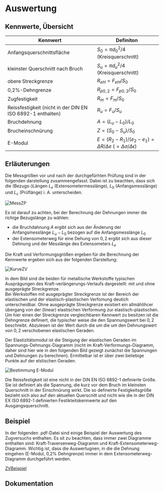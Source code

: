 # Auswertung

## Kennwerte, Übersicht

| Kennwert |  Definiton |
| -------- | ------------------------- | 
| Anfangsquerschnittsfläche | $S_0=\pi d_0^2/4$ (Kreisquerschnitt)
| kleinster Querschnitt nach Bruch | $S_u=\pi d_u^2/4$ (Kreisquerschnitt)
| obere Streckgrenze | $R_{eH}=F_{eH}/S_0$ |
| 0,2%-Dehngrenze | $R_{p0,2}=F_{p0,2}/S_0$ |
| Zugfestigkeit | $R_{m}=F_{m}/S_0$ |
| Reissfestigkeit (nicht in der DIN EN ISO 6892-1 enthalten) | $R_u=F_u/S_u$ |
| Bruchdehnung | $A=(L_u-L_0)/L_0$ |
| Brucheinschnürung | $Z=(S_0-S_u)/S_0$ |
| E-Modul | $E=(R_2-R_1)/(e_2-e_1)=\Delta R / \Delta e \text{   } (=\Delta \sigma / \Delta \epsilon )$ |

## Erläuterungen
Die Messgrößen vor und nach der durchgefürhten Prüfung sind in der folgenden darstellung zusammengefasst. Dabei ist zu beachten, dass sich die (Bezugs-)Längen $L_e$ (Extensometermesslänge), $L_0$ (Anfangsmesslänge) und $L_c$ (Prüflänge) i. A. unterscheiden. 

![MessZP](MessZP.png)

Es ist darauf zu achten, bei der Berechnung der Dehnungen immer die richige Bezugslänge zu wählen:

- die Bruchdahnung $A$ ergibt sich aus der Änderung der Anfangsmesslänge $L_u-L_0$ bezogen auf die Anfangsmesslänge $L_0$
- der Extensometerweg für eine Dehung von $0,2%$ ergibt sich aus dieser Dehnung und der Messlänge des Extensometers $L_e$

Die Kraft und Verformungsgrößen ergeben für die Berechnung der Kennwerte ergeben sich aus der folgenden Darstellung: 

![KurveZV](KurveZV.png)

In dem Bild sind die beiden für metallische Werkstoffe typischen Ausprägungen des Kraft-verlängerungs-Verlaufs dargestellt: mit und ohne ausgeprägte Streckgrenze.  
Bei Werkstoffen mit ausgeprägter Streckgrenze ist der Bereich der elastischen und der elastisch-plastischen Verfomung deutich unterscheidbar. Ohne ausgeprägte Streckgrenze existiert ein allmählihcer übergang von der (linear) elastischen Verformung zur elastisch-plastischen. Um hier einen der Streckgrenze vergleichbaren Kennwert zu besitzen ist die Dehngrenze definiert, die typischer weise die den Spannungswert bei $0,2%$ beschreibt. Abzulesen ist der Wert durch die um die um den Dehnungswert von $0,2%$ verschobenen elastischen Geraden.

Der Elastizitätsmodul ist die Steigung der elastischen Geraden im Spannungs-Dehnungs-Diagramm (nicht im Kraft-Verformungs-Diagramm, daher sind hier wie in den folgenden Bild gezeigt zunächst die Spannungen und Dehnungen zu berechnen). Ermittelbar ist er über zwei beliebige Punkte auf der elstischen Geraden.

![Bestimmung E-Modul](ZVBestE.png)

Die Reissfestigkeit ist eine nicht in der DIN EN ISO 6892-1 definierte Größe. Sie ist definiert als die Spannung, die kurz vor dem Bruch im kleinsten Querschnitt in der Einschnürung wirkt. Die so defineirte Festigkeitsgröße bezieht sich also auf den aktuellen Querscnitt und nicht wie die in der DIN EX ISO 6892-1 definierten Festikteitskennwerte auf den Ausgangsquerschnitt. 

## Beispiel

In der folgenden .pdf-Datei sind einige Beispiel der Auswertung des Zugversuchs enthalten. Es sit zu beachten, dass immer zwei Diagramme enthalten sind: Kraft-Traversenweg-Diagramm und Kraft-Extensometerweg-Diagramm. Wichtig ist, dass die Auswertugnen, in die die Dehnung eingehen (E-Modul, 0,2% Dehngrenze) immer in dem Extensometerweg-Diagramm durchgeführt werden.

[ZVBeispiel](220623_ZVVergleichswerte_mitProt-b.pdf)


## Dokumentation
